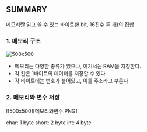 ## SUMMARY

메모리란 읽고 쓸 수 있는 바이트(8 bit, 16진수 두 개)의 집합


### 1. 메모리 구조


![500x500](메모리.PNG)

-  메모리는 다양한 종류가 있으나, 여기서는 RAM을 지칭한다.
-  각 칸은 1바이트의 데이터를 저장할 수 있다.
-  각 바이트에는 번호가 붙어있고, 이를 주소라고 부른다

### 2. 메모리와 변수 저장
![500x500][메모리와변수.PNG]

char: 1 byte
short: 2 byte
int: 4 byte